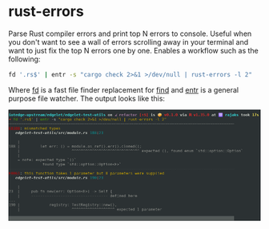 # rust-errors

Parse Rust compiler errors and print top N errors to console. Useful when you
don't want to see a wall of errors scrolling away in your terminal and want to
just fix the top N errors one by one. Enables a workflow such as the following:

```bash
fd '.rs$' | entr -s "cargo check 2>&1 >/dev/null | rust-errors -l 2"
```

Where [fd](https://crates.io/crates/fd-find) is a fast file finder replacement
for [find](http://man7.org/linux/man-pages/man1/find.1.html) and [entr](http://eradman.com/entrproject/)
is a general purpose file watcher. The output looks like this:

![screenshot](./screenshot.png)